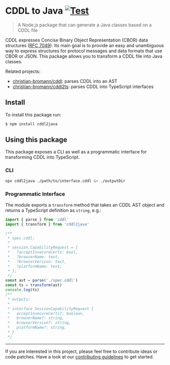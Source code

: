 CDDL to Java [![Test](https://github.com/christian-bromann/cddl2java/actions/workflows/test.yml/badge.svg)](https://github.com/christian-bromann/cddl2java/actions/workflows/test.yml)
==================

> A Node.js package that can generate a Java classes based on a CDDL file

CDDL expresses Concise Binary Object Representation (CBOR) data structures ([RFC 7049](https://tools.ietf.org/html/rfc7049)). Its main goal is to provide an easy and unambiguous way to express structures for protocol messages and data formats that use CBOR or JSON. This package allows you to transform a CDDL file into Java classes.

Related projects:
- [christian-bromann/cddl](https://github.com/christian-bromann/cddl): parses CDDL into an AST
- [christian-bromann/cddl2ts](https://github.com/christian-bromann/cddl2ts): parses CDDL into TypeScript interfaces

## Install

To install this package run:

```sh
$ npm install cddl2java
```

## Using this package

This package exposes a CLI as well as a programmatic interface for transforming CDDL into TypeScript.

### CLI

```sh
npx cddl2java ./path/to/interface.cddl &> ./outputDir
```

### Programmatic Interface

The module exports a `transform` method that takes an CDDL AST object and returns a TypeScript definition as `string`, e.g.:

```js
import { parse } from 'cddl'
import { transform } from 'cddl2java'

/**
 * spec.cddl:
 *
 * session.CapabilityRequest = {
 *   ?acceptInsecureCerts: bool,
 *   ?browserName: text,
 *   ?browserVersion: text,
 *   ?platformName: text,
 * };
 */
const ast = parse('./spec.cddl')
const ts = transform(ast)
console.log(ts)
/**
 * outputs:
 *
 * interface SessionCapabilityRequest {
 *   acceptInsecureCerts?: boolean,
 *   browserName?: string,
 *   browserVersion?: string,
 *   platformName?: string,
 * }
 */
```

---

If you are interested in this project, please feel free to contribute ideas or code patches. Have a look at our [contributing guidelines](https://github.com/christian-bromann/cddl2java/blob/master/CONTRIBUTING.md) to get started.
